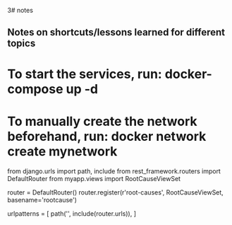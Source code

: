 3# notes

## Notes on shortcuts/lessons learned for different topics

# To start the services, run: docker-compose up -d
# To manually create the network beforehand, run: docker network create mynetwork


from django.urls import path, include
from rest_framework.routers import DefaultRouter
from myapp.views import RootCauseViewSet

router = DefaultRouter()
router.register(r'root-causes', RootCauseViewSet, basename='rootcause')

urlpatterns = [
    path('', include(router.urls)),
]

